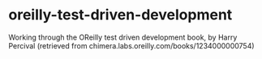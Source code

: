 oreilly-test-driven-development
===============================

Working through the OReilly test driven development book, by Harry Percival (retrieved from chimera.labs.oreilly.com/books/1234000000754)
